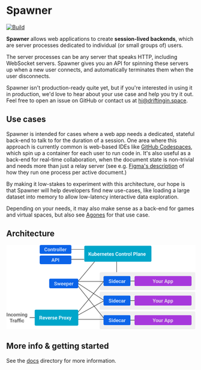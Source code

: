 # Spawner

[![Build](https://github.com/drifting-in-space/spawner/actions/workflows/docker-publish.yml/badge.svg)](https://github.com/drifting-in-space/spawner/actions/workflows/docker-publish.yml)

**Spawner** allows web applications to create **session-lived backends**, which are server processes
dedicated to individual (or small groups of) users.

The server processes can be any server that speaks HTTP, including WebSocket servers. Spawner gives
you an API for spinning these servers up when a new user connects, and automatically terminates
them when the user disconnects.

Spawner isn't production-ready quite yet, but if you're interested in using it in production, we'd love
to hear about your use case and help you try it out. Feel free to open an issue on GitHub or contact
us at [hi@driftingin.space](mailto:hi@driftingin.space).

## Use cases

Spawner is intended for cases where a web app needs a dedicated, stateful back-end to talk to for the
duration of a session. One area where this approach is currently common is web-based IDEs like
[GitHub Codespaces](https://github.com/features/codespaces), which spin up a container for each user
to run code in. It's also useful as a back-end for real-time collaboration, when the document state
is non-trivial and needs more than just a relay server (see e.g.
[Figma's description](https://www.figma.com/blog/rust-in-production-at-figma/) of how they run one
process per active document.)

By making it low-stakes to experiment with this architecture, our hope is
that Spawner will help developers find new use-cases, like loading a large dataset into memory
to allow low-latency interactive data exploration.

Depending on your needs, it may also make sense as a back-end for games and virtual spaces, but also
see [Agones](https://agones.dev/site/) for that use case.

## Architecture

![Spawner architecture diagram](docs/diagram.png)

## More info & getting started

See the [docs](https://github.com/drifting-in-space/spawner/blob/master/docs/README.md) directory
for more information.
